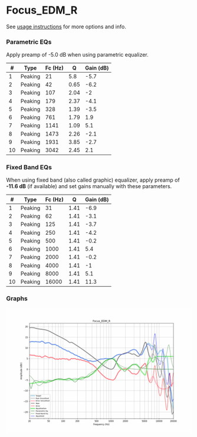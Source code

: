 # Focus_EDM_R
See [usage instructions](https://github.com/jaakkopasanen/AutoEq#usage) for more options and info.

### Parametric EQs
Apply preamp of -5.0 dB when using parametric equalizer.

|   # | Type    |   Fc (Hz) |    Q |   Gain (dB) |
|-----|---------|-----------|------|-------------|
|   1 | Peaking |        21 | 5.8  |        -5.7 |
|   2 | Peaking |        42 | 0.65 |        -6.2 |
|   3 | Peaking |       107 | 2.04 |        -2   |
|   4 | Peaking |       179 | 2.37 |        -4.1 |
|   5 | Peaking |       328 | 1.39 |        -3.5 |
|   6 | Peaking |       761 | 1.79 |         1.9 |
|   7 | Peaking |      1141 | 1.09 |         5.1 |
|   8 | Peaking |      1473 | 2.26 |        -2.1 |
|   9 | Peaking |      1931 | 3.85 |        -2.7 |
|  10 | Peaking |      3042 | 2.45 |         2.1 |

### Fixed Band EQs
When using fixed band (also called graphic) equalizer, apply preamp of **-11.6 dB** (if available) and set gains manually with these parameters.

|   # | Type    |   Fc (Hz) |    Q |   Gain (dB) |
|-----|---------|-----------|------|-------------|
|   1 | Peaking |        31 | 1.41 |        -6.9 |
|   2 | Peaking |        62 | 1.41 |        -3.1 |
|   3 | Peaking |       125 | 1.41 |        -3.7 |
|   4 | Peaking |       250 | 1.41 |        -4.2 |
|   5 | Peaking |       500 | 1.41 |        -0.2 |
|   6 | Peaking |      1000 | 1.41 |         5.4 |
|   7 | Peaking |      2000 | 1.41 |        -0.2 |
|   8 | Peaking |      4000 | 1.41 |        -1   |
|   9 | Peaking |      8000 | 1.41 |         5.1 |
|  10 | Peaking |     16000 | 1.41 |        11.3 |

### Graphs
![](./Focus_EDM_R.png)
